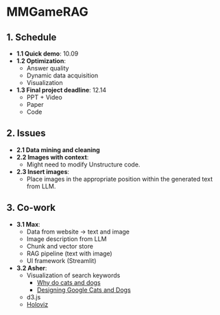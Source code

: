 # MMGameRAG

## 1. Schedule
   - **1.1 Quick demo**: 10.09
   - **1.2 Optimization**: 
      - Answer quality 
      - Dynamic data acquisition 
      - Visualization
   - **1.3 Final project deadline**: 12.14 
      - PPT + Video 
      - Paper 
      - Code

## 2. Issues
   - **2.1 Data mining and cleaning**
   - **2.2 Images with context**: 
      - Might need to modify Unstructure code.
   - **2.3 Insert images**:
      - Place images in the appropriate position within the generated text from LLM.

## 3. Co-work
   - **3.1 Max**: 
      - Data from website -> text and image 
      - Image description from LLM 
      - Chunk and vector store 
      - RAG pipeline (text with image) 
      - UI framework (Streamlit)
   - **3.2 Asher**: 
      - Visualization of search keywords 
         - [Why do cats and dogs](https://whydocatsanddogs.com/dogs) 
         - [Designing Google Cats and Dogs](https://www.visualcinnamon.com/2019/04/designing-google-cats-and-dogs/) 
      - d3.js 
      - [Holoviz](https://holoviz.org/tutorial/)

